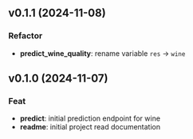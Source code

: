 ## v0.1.1 (2024-11-08)

### Refactor

- **predict_wine_quality**: rename variable `res` -> `wine`

## v0.1.0 (2024-11-07)

### Feat

- **predict**: initial prediction endpoint for wine
- **readme**: initial project read documentation
